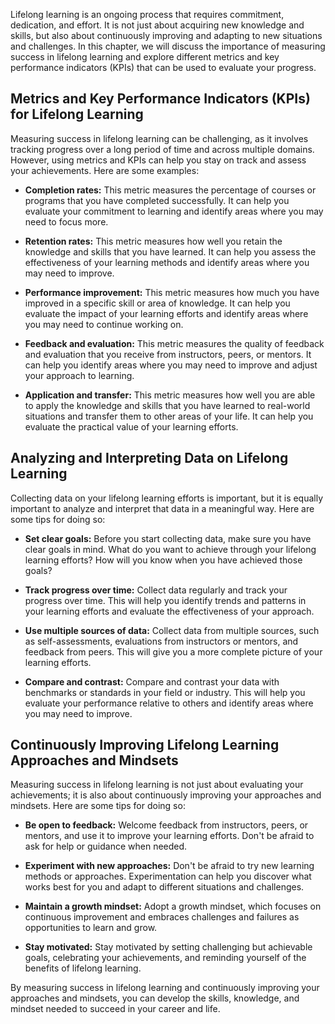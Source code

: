 
Lifelong learning is an ongoing process that requires commitment, dedication, and effort. It is not just about acquiring new knowledge and skills, but also about continuously improving and adapting to new situations and challenges. In this chapter, we will discuss the importance of measuring success in lifelong learning and explore different metrics and key performance indicators (KPIs) that can be used to evaluate your progress.

Metrics and Key Performance Indicators (KPIs) for Lifelong Learning
-------------------------------------------------------------------

Measuring success in lifelong learning can be challenging, as it involves tracking progress over a long period of time and across multiple domains. However, using metrics and KPIs can help you stay on track and assess your achievements. Here are some examples:

* **Completion rates:** This metric measures the percentage of courses or programs that you have completed successfully. It can help you evaluate your commitment to learning and identify areas where you may need to focus more.

* **Retention rates:** This metric measures how well you retain the knowledge and skills that you have learned. It can help you assess the effectiveness of your learning methods and identify areas where you may need to improve.

* **Performance improvement:** This metric measures how much you have improved in a specific skill or area of knowledge. It can help you evaluate the impact of your learning efforts and identify areas where you may need to continue working on.

* **Feedback and evaluation:** This metric measures the quality of feedback and evaluation that you receive from instructors, peers, or mentors. It can help you identify areas where you may need to improve and adjust your approach to learning.

* **Application and transfer:** This metric measures how well you are able to apply the knowledge and skills that you have learned to real-world situations and transfer them to other areas of your life. It can help you evaluate the practical value of your learning efforts.

Analyzing and Interpreting Data on Lifelong Learning
----------------------------------------------------

Collecting data on your lifelong learning efforts is important, but it is equally important to analyze and interpret that data in a meaningful way. Here are some tips for doing so:

* **Set clear goals:** Before you start collecting data, make sure you have clear goals in mind. What do you want to achieve through your lifelong learning efforts? How will you know when you have achieved those goals?

* **Track progress over time:** Collect data regularly and track your progress over time. This will help you identify trends and patterns in your learning efforts and evaluate the effectiveness of your approach.

* **Use multiple sources of data:** Collect data from multiple sources, such as self-assessments, evaluations from instructors or mentors, and feedback from peers. This will give you a more complete picture of your learning efforts.

* **Compare and contrast:** Compare and contrast your data with benchmarks or standards in your field or industry. This will help you evaluate your performance relative to others and identify areas where you may need to improve.

Continuously Improving Lifelong Learning Approaches and Mindsets
----------------------------------------------------------------

Measuring success in lifelong learning is not just about evaluating your achievements; it is also about continuously improving your approaches and mindsets. Here are some tips for doing so:

* **Be open to feedback:** Welcome feedback from instructors, peers, or mentors, and use it to improve your learning efforts. Don't be afraid to ask for help or guidance when needed.

* **Experiment with new approaches:** Don't be afraid to try new learning methods or approaches. Experimentation can help you discover what works best for you and adapt to different situations and challenges.

* **Maintain a growth mindset:** Adopt a growth mindset, which focuses on continuous improvement and embraces challenges and failures as opportunities to learn and grow.

* **Stay motivated:** Stay motivated by setting challenging but achievable goals, celebrating your achievements, and reminding yourself of the benefits of lifelong learning.

By measuring success in lifelong learning and continuously improving your approaches and mindsets, you can develop the skills, knowledge, and mindset needed to succeed in your career and life.

